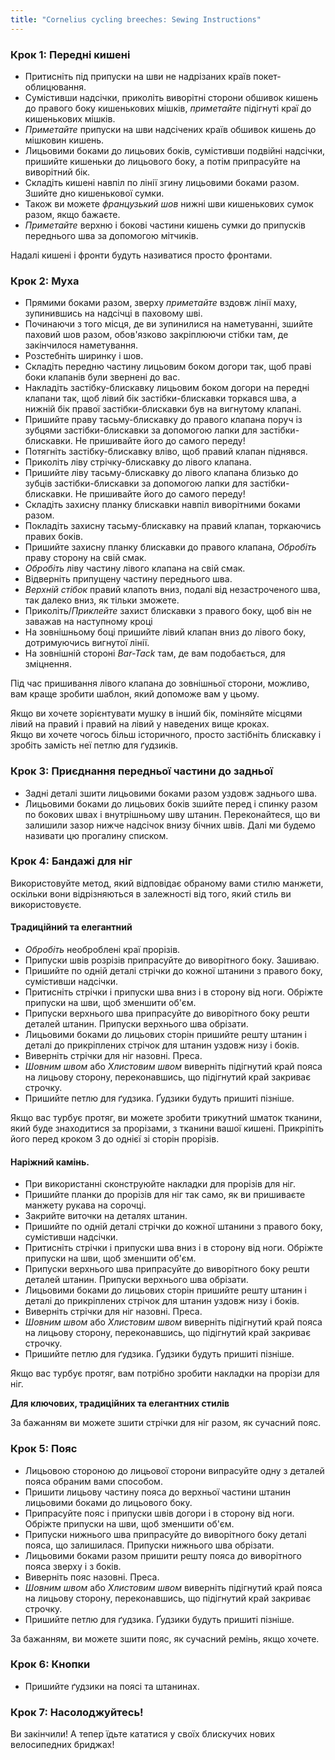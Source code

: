```yaml
---
title: "Cornelius cycling breeches: Sewing Instructions"
---
```


### Крок 1: Передні кишені

- Притисніть під припуски на шви не надрізаних країв покет-облицювання.
- Сумістивши надсічки, приколіть виворітні сторони обшивок кишень до правого боку кишенькових мішків, _приметайте_ підігнуті краї до кишенькових мішків.
- _Приметайте_ припуски на шви надсічених країв обшивок кишень до мішковин кишень.
- Лицьовими боками до лицьових боків, сумістивши подвійні надсічки, пришийте кишеньки до лицьового боку, а потім припрасуйте на виворітний бік.
- Складіть кишені навпіл по лінії згину лицьовими боками разом. Зшийте дно кишенькової сумки.
- Також ви можете _французький шов_ нижні шви кишенькових сумок разом, якщо бажаєте.
- _Приметайте_ верхню і бокові частини кишень сумки до припусків переднього шва за допомогою мітчиків.

<Note>

Надалі кишені і фронти будуть називатися просто фронтами.

</Note>

### Крок 2: Муха

- Прямими боками разом, зверху _приметайте_ вздовж лінії маху, зупинившись на надсічці в паховому шві.
- Починаючи з того місця, де ви зупинилися на наметуванні, зшийте паховий шов разом, обов'язково закріплюючи стібки там, де закінчилося наметування.
- Розстебніть ширинку і шов.
- Складіть передню частину лицьовим боком догори так, щоб праві боки клапанів були звернені до вас.
- Накладіть застібку-блискавку лицьовим боком догори на передні клапани так, щоб лівий бік застібки-блискавки торкався шва, а нижній бік правої застібки-блискавки був на вигнутому клапані.
- Пришийте праву тасьму-блискавку до правого клапана поруч із зубцями застібки-блискавки за допомогою лапки для застібки-блискавки. Не пришивайте його до самого переду!
- Потягніть застібку-блискавку вліво, щоб правий клапан піднявся.
- Приколіть ліву стрічку-блискавку до лівого клапана.
- Пришийте ліву тасьму-блискавку до лівого клапана близько до зубців застібки-блискавки за допомогою лапки для застібки-блискавки. Не пришивайте його до самого переду!
- Складіть захисну планку блискавки навпіл виворітними боками разом.
- Покладіть захисну тасьму-блискавку на правий клапан, торкаючись правих боків.
- Пришийте захисну планку блискавки до правого клапана, _Обробіть_ праву сторону на свій смак.
- _Обробіть_ ліву частину лівого клапана на свій смак.
- Відверніть припущену частину переднього шва.
- _Верхній стібок_ правий клапоть вниз, подалі від незастроченого шва, так далеко вниз, як тільки зможете.
- Приколіть/_Приклейте_ захист блискавки з правого боку, щоб він не заважав на наступному кроці
- На зовнішньому боці пришийте лівий клапан вниз до лівого боку, дотримуючись вигнутої лінії.
- На зовнішній стороні _Bar-Tack_ там, де вам подобається, для зміцнення.

<Tip>

Під час пришивання лівого клапана до зовнішньої сторони, можливо, вам краще зробити шаблон, який допоможе вам у цьому.

</Tip>

<Note>

Якщо ви хочете зорієнтувати мушку в інший бік, поміняйте місцями лівий на правий і правий на лівий у наведених вище кроках.  
Якщо ви хочете чогось більш історичного, просто застібніть блискавку і зробіть замість неї петлю для ґудзиків.

</Note>

### Крок 3: Приєднання передньої частини до задньої

- Задні деталі зшити лицьовими боками разом уздовж заднього шва.
- Лицьовими боками до лицьових боків зшийте перед і спинку разом по бокових швах і внутрішньому шву штанин. Переконайтеся, що ви залишили зазор нижче надсічок внизу бічних швів. Далі ми будемо називати цю прогалину списком.

### Крок 4: Бандажі для ніг

Використовуйте метод, який відповідає обраному вами стилю манжети, оскільки вони відрізняються в залежності від того, який стиль ви використовуєте.

#### Традиційний та елегантний

- _Обробіть_ необроблені краї прорізів.
- Припуски швів розрізів припрасуйте до виворітного боку. Зашиваю.
- Пришийте по одній деталі стрічки до кожної штанини з правого боку, сумістивши надсічки.
- Притисніть стрічки і припуски шва вниз і в сторону від ноги. Обріжте припуски на шви, щоб зменшити об'єм.
- Припуски верхнього шва припрасуйте до виворітного боку решти деталей штанин. Припуски верхнього шва обрізати.
- Лицьовими боками до лицьових сторін пришийте решту штанин і деталі до прикріплених стрічок для штанин уздовж низу і боків.
- Виверніть стрічки для ніг назовні. Преса.
- _Шовним швом_ або _Хлистовим швом_ виверніть підігнутий край пояса на лицьову сторону, переконавшись, що підігнутий край закриває строчку.
- Пришийте петлю для ґудзика. Ґудзики будуть пришиті пізніше.

<Note>

Якщо вас турбує протяг, ви можете зробити трикутний шматок тканини, який буде знаходитися за прорізами, з тканини вашої кишені. Прикріпіть його перед кроком 3 до однієї зі сторін прорізів.

</Note>

#### Наріжний камінь.

- При використанні сконструюйте накладки для прорізів для ніг.
- Пришийте планки до прорізів для ніг так само, як ви пришиваєте манжету рукава на сорочці.
- Закрийте виточки на деталях штанин.
- Пришийте по одній деталі стрічки до кожної штанини з правого боку, сумістивши надсічки.
- Притисніть стрічки і припуски шва вниз і в сторону від ноги. Обріжте припуски на шви, щоб зменшити об'єм.
- Припуски верхнього шва припрасуйте до виворітного боку решти деталей штанин. Припуски верхнього шва обрізати.
- Лицьовими боками до лицьових сторін пришийте решту штанин і деталі до прикріплених стрічок для штанин уздовж низу і боків.
- Виверніть стрічки для ніг назовні. Преса.
- _Шовним швом_ або _Хлистовим швом_ виверніть підігнутий край пояса на лицьову сторону, переконавшись, що підігнутий край закриває строчку.
- Пришийте петлю для ґудзика. Ґудзики будуть пришиті пізніше.

<Note>

Якщо вас турбує протяг, вам потрібно зробити накладки на прорізи для ніг.

</Note>

<Note>

**Для ключових, традиційних та елегантних стилів**

За бажанням ви можете зшити стрічки для ніг разом, як сучасний пояс.

</Note>

### Крок 5: Пояс

- Лицьовою стороною до лицьової сторони випрасуйте одну з деталей пояса обраним вами способом.
- Пришити лицьову частину пояса до верхньої частини штанин лицьовими боками до лицьового боку.
- Припрасуйте пояс і припуски швів догори і в сторону від ноги. Обріжте припуски на шви, щоб зменшити об'єм.
- Припуски нижнього шва припрасуйте до виворітного боку деталі пояса, що залишилася. Припуски нижнього шва обрізати.
- Лицьовими боками разом пришити решту пояса до виворітного пояса зверху і з боків.
- Виверніть пояс назовні. Преса.
- _Шовним швом_ або _Хлистовим швом_ виверніть підігнутий край пояса на лицьову сторону, переконавшись, що підігнутий край закриває строчку.
- Пришийте петлю для ґудзика. Ґудзики будуть пришиті пізніше.

<Note>

За бажанням, ви можете зшити пояс, як сучасний ремінь, якщо хочете.

</Note>

### Крок 6: Кнопки

- Пришийте ґудзики на поясі та штанинах.

### Крок 7: Насолоджуйтесь!

Ви закінчили! А тепер їдьте кататися у своїх блискучих нових велосипедних бриджах!

